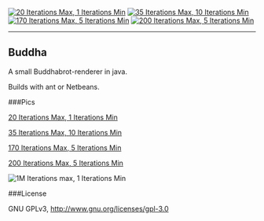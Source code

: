 
[![20 Iterations Max, 1 Iterations Min][20-1-t]][20-1]
[![35 Iterations Max, 10 Iterations Min][35-10-t]][35-10]
[![170 Iterations Max, 5 Iterations Min][170-5-t]][170-5]
[![200 Iterations Max, 5 Iterations Min][200-5-t]][200-5]

[20-1-t]: http://cfs.q1cc.net/temp/buddha/buddha-20-thumb.jpg "20 Iterations Max, 1 Iterations Min"
[35-10-t]: http://cfs.q1cc.net/temp/buddha/buddha-35-thumb.jpg "35 Iterations Max, 10 Iterations Min"
[170-5-t]: http://cfs.q1cc.net/temp/buddha/buddha-170-thumb.jpg "170 Iterations Max, 5 Iterations Min"
[200-5-t]: http://cfs.q1cc.net/temp/buddha/buddha200-thumb.jpg "200 Iterations Max, 5 Iterations Min"

---

Buddha
------

A small Buddhabrot-renderer in java.

Builds with ant or Netbeans.

###Pics

[20 Iterations Max, 1 Iterations Min][20-1]

[35 Iterations Max, 10 Iterations Min][35-10]

[170 Iterations Max, 5 Iterations Min][170-5]

[200 Iterations Max, 5 Iterations Min][200-5]

[20-1]: http://cfs.q1cc.net/temp/buddha/buddha-20-506M.png
[35-10]: http://cfs.q1cc.net/temp/buddha/buddha-35-1802M.png
[170-5]: http://cfs.q1cc.net/temp/buddha/buddha-170-5-332M.png
[200-5]: http://cfs.q1cc.net/temp/buddha/buddha200-old.png

![1M Iterations max, 1 Iterations Min][1M-1]

[1M-1]: http://cfs.q1cc.net/temp/buddha/buddha-custom-1M-1-5M.png "1M Iterations max, 1 Iterations Min"

###License

GNU GPLv3, http://www.gnu.org/licenses/gpl-3.0

